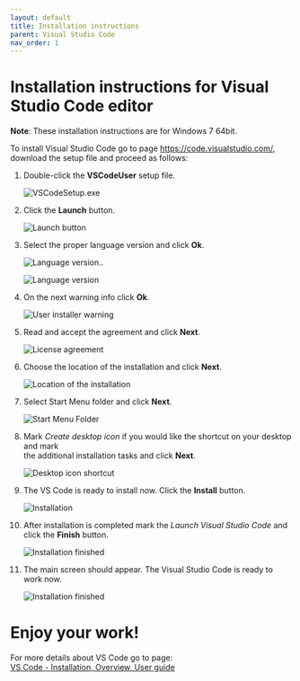 ```yaml
---
layout: default
title: Installation instructions
parent: Visual Studio Code
nav_order: 1
---
```



# Installation instructions for Visual Studio Code editor #

**Note**: These installation instructions are for Windows 7 64bit.

To install Visual Studio Code go to page https://code.visualstudio.com/, download the setup file and proceed as follows:

1. Double-click the **VSCodeUser** setup file.  

   ![VSCodeSetup.exe](//assets/images/2_.exe_file.png)

2. Click the **Launch** button.  

   ![Launch button](/assets/images/3_Launch_button.png)

3. Select the proper language version and click **Ok**.

   ![Language version](/assets/images/4_Language_version.png)..

   ![Language version](/assets/images/5_Language_version_01.png)

4. On the next warning info click **Ok**.

   ![User installer warning](/assets/images/6_User_Installer.png)

5. Read and accept the agreement and click **Next**.

   ![License agreement](/assets/images/7_License_agreement.png)

6. Choose the location of the installation and click **Next**.

   ![Location of the installation](/assets/images/8_Location_of_the_installation.png)

7. Select Start Menu folder and click **Next**.
   
   ![Start Menu Folder](/assets/images/9_Shortcut_location.png)

8. Mark *Create desktop icon* if you would like the shortcut on your desktop and mark  
   the additional installation tasks and click **Next**.

   ![Desktop icon shortcut](/assets/images/10_Desktop_icon.png) 

9. The VS Code is ready to install now. Click the **Install** button.

   ![Installation](/assets/images/11_Installation.png) 
    
10. After installation is completed mark the *Launch Visual Studio Code* and click the **Finish** button.

    ![Installation finished](/assets/images/12_Finish.png) 

11. The main screen should appear. The Visual Studio Code is ready to work now.

    ![Installation finished](/assets/images/13_VS_Code_Start.png) 


# Enjoy your work! #


For more details about VS Code go to page:  
[VS Code - Installation, Overview, User guide](https://code.visualstudio.com/)


